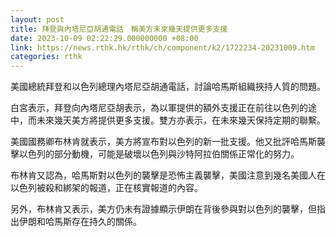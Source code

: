 ```yaml
---
layout: post
title: 拜登與內塔尼亞胡通電話　稱美方未來幾天提供更多支援
date: 2023-10-09 02:22:29.000000000 +08:00
link: https://news.rthk.hk/rthk/ch/component/k2/1722234-20231009.htm
categories: rthk
---
```


美國總統拜登和以色列總理內塔尼亞胡通電話，討論哈馬斯組織挾持人質的問題。

白宮表示，拜登向內塔尼亞胡表示，為以軍提供的額外支援正在前往以色列的途中，而未來幾天美方將提供更多支援。雙方亦表示，在未來幾天保持定期的聯繫。

美國國務卿布林肯就表示，美方將宣布對以色列的新一批支援。他又批評哈馬斯襲擊以色列的部分動機，可能是破壞以色列與沙特阿拉伯關係正常化的努力。

布林肯又認為，哈馬斯對以色列的襲擊是恐怖主義襲擊，美國注意到幾名美國人在以色列被殺和綁架的報道，正在核實報道的內容。

另外，布林肯又表示，美方仍未有證據顯示伊朗在背後參與對以色列的襲擊，但指出伊朗和哈馬斯存在持久的關係。
